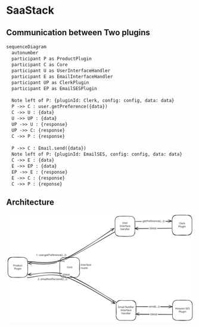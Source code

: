 # SaaStack

## Communication between Two plugins

```mermaid
sequenceDiagram
  autonumber
  participant P as ProductPlugin
  participant C as Core
  participant U as UserInterfaceHandler
  participant E as EmailInterfaceHandler
  participant UP as ClerkPlugin
  participant EP as EmailSESPlugin

  Note left of P: {pluginId: Clerk, config: config, data: data}
  P ->> C : user.getPreference({data})
  C ->> U : {data}
  U ->> UP : {data}
  UP ->> U : {response}
  UP ->> C: {response}
  C ->> P : {response}

  P ->> C : Email.send({data})
  Note left of P: {pluginId: EmailSES, config: config, data: data}
  C ->> E : {data}
  E ->> EP : {data}
  EP ->> E : {response}
  E ->> C : {response}
  C ->> P : {reponse}

```

## Architecture

![SaaStack Architecture](./docs/public/architechture.svg)
